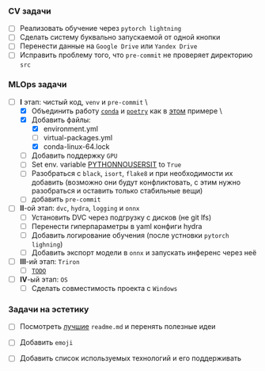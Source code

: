 ### CV задачи
- [ ] Реализовать обучение через `pytorch lightning`
- [ ] Сделать систему буквально запускаемой от одной кнопки
- [ ] Перенести данные на `Google Drive` или `Yandex Drive`
- [ ] Исправить проблему того, что `pre-commit` не проверяет директорию `src`

### MLOps задачи
- [ ] **I** этап: чистый код, `venv` и `pre-commit` \
  - [x] Объединить работу [`conda`][link_conda_env] и [`poetry`][link_poetry] как в [этом][link_conda_poetry_together] примере \
  - [x] Добавить файлы:
    - [x] environment.yml
    - [ ] virtual-packages.yml
    - [x] conda-linux-64.lock
  - [ ] Добавить поддержку `GPU`
  - [ ] Set env. variable [PYTHONNOUSERSIT][link_pythonnousersit] to `True`
  - [ ] Разобраться с `black`, `isort`, `flake8` и при необходимости их добавить (возможно они будут конфликтовать, с этим нужно разобраться и оставить только стабильные вещи)
  - [ ] добавить `pre-commit`
- [ ] **II**-ой этап: `dvc`, `hydra`, `logging` и `onnx`
  - [ ] Установить DVC через подгрузку с дисков (не git lfs)
  - [ ] Перенести гиперпараметры в yaml конфиги hydra
  - [ ] Добавить логирование обучения (после устновки `pytorch lighning`)
  - [ ] Добавить экспорт модели в `onnx` и запускать инференс через неё
- [ ] **III**-ий этап: `Triron`
  - [ ] [`TODO`][link_todo]
- [ ] **IV**-ый этап: `OS`
  - [ ] Сделать совместимость проекта с `Windows`

### Задачи на эстетику
- [ ] Посмотреть [лучшие](https://github.com/matiassingers/awesome-readme) `readme.md` и перенять полезные идеи
- [ ] Добавить `emoji`
- [ ] Добавить список используемых технологий и его поддерживать


[link_conda_env]: https://conda.io/projects/conda/en/latest/user-guide/tasks/manage-environments.html#activating-an-environment
[link_poetry]: https://python-poetry.org/docs/#installing-with-the-official-installer
[link_pythonnousersit]: https://docs.python.org/3/using/cmdline.html#envvar-PYTHONNOUSERSITE
[link_conda_poetry_together]: https://stackoverflow.com/questions/70851048/does-it-make-sense-to-use-conda-poetry
[link_todo]: https://en.wikipedia.org/wiki/Comment_(computer_programming)#Tags